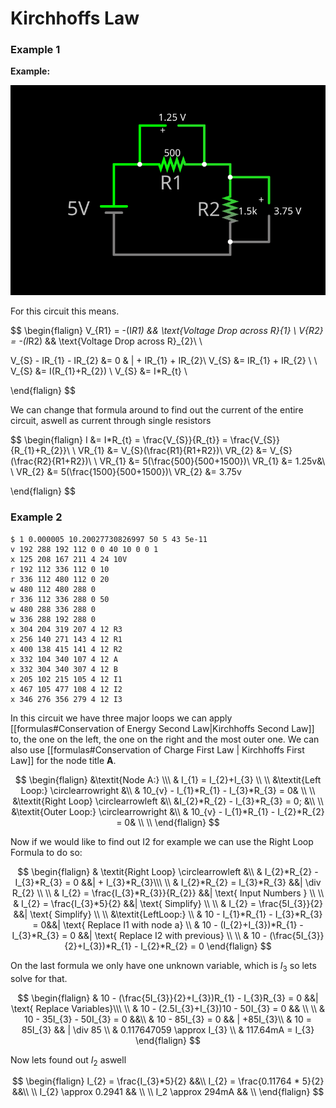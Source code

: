 # Kirchhoffs Law

### Example 1
**Example:**

![](../assets/kirchhoffs-law-02.svg)

For this circuit this means.

$$
\begin{flalign}
V_{R1} = -(I*R1) && \text{Voltage Drop across R}_{1} \\
V_{R2} = -(I*R2) && \text{Voltage Drop across R}_{2}\\
\\

V_{S} - IR_{1} - IR_{2} &= 0 & | + IR_{1} + IR_{2}\\
V_{S} &= IR_{1} + IR_{2} \\
\\
V_{S} &= I(R_{1}+R_{2}) \\
V_{S} &= I*R_{t} \\

\end{flalign}
$$

We can change that formula around to find out the current of the entire circuit, aswell as current through single resistors

$$
\begin{flalign}
I &= I*R_{t} = \frac{V_{S}}{R_{t}} = \frac{V_{S}}{R_{1}+R_{2}}\\
\\
VR_{1} &= V_{S}(\frac{R1}{R1+R2})\\
VR_{2} &= V_{S}(\frac{R2}{R1+R2})\\
\\
VR_{1} &= 5(\frac{500}{500+1500})\\
VR_{1} &= 1.25v&\\
\\
VR_{2} &= 5(\frac{1500}{500+1500})\\
VR_{2} &= 3.75v

\end{flalign}
$$

### Example 2


```circuitjs
$ 1 0.000005 10.20027730826997 50 5 43 5e-11
v 192 288 192 112 0 0 40 10 0 0 1
x 125 208 167 211 4 24 10V
r 192 112 336 112 0 10
r 336 112 480 112 0 20
w 480 112 480 288 0
r 336 112 336 288 0 50
w 480 288 336 288 0
w 336 288 192 288 0
x 304 204 319 207 4 12 R3
x 256 140 271 143 4 12 R1
x 400 138 415 141 4 12 R2
x 332 104 340 107 4 12 A
x 332 304 340 307 4 12 B
x 205 102 215 105 4 12 I1
x 467 105 477 108 4 12 I2
x 346 276 356 279 4 12 I3
```

In this circuit we have three major loops we can apply [[formulas#Conservation of Energy Second Law|Kirchhoffs Second Law]] to, the one on the left, the one on the right and the most outer one. We can also use [[formulas#Conservation of Charge First Law | Kirchhoffs First Law]] for the node title **A**.

$$
\begin{flalign}
&\textit{Node A:}  \\\
& I_{1} = I_{2}+I_{3}  \\
\\
&\textit{Left Loop:} \circlearrowright &\\
& 10_{v} - I_{1}*R_{1} - I_{3}*R_{3} = 0& \\
\\
&\textit{Right Loop} \circlearrowleft &\\
&I_{2}*R_{2} - I_{3}*R_{3} = 0; &\\
\\
&\textit{Outer Loop:} \circlearrowright &\\
& 10_{v} - I_{1}*R_{1} - I_{2}*R_{2} = 0& \\
\\
\end{flalign}
$$

Now if we would like to find out I2 for example we can use the Right Loop Formula to do so:

$$
\begin{flalign}
& \textit{Right Loop} \circlearrowleft &\\
& I_{2}*R_{2} - I_{3}*R_{3} = 0 &&| + I_{3}*R_{3}\\\
\\
& I_{2}*R_{2} = I_{3}*R_{3} &&| \div R_{2} \\
\\
& I_{2} = \frac{I_{3}*R_{3}}{R_{2}} &&| \text{ Input Numbers } \\
\\
& I_{2} = \frac{I_{3}*5}{2} &&| \text{ Simplify} \\
\\
& I_{2} = \frac{5I_{3}}{2} &&| \text{ Simplify} \\
\\
&\textit{LeftLoop:} \\
& 10 - I_{1}*R_{1} - I_{3}*R_{3} = 0&&| \text{ Replace I1 with node a}  \\
& 10 - (I_{2}+I_{3})*R_{1} - I_{3}*R_{3} = 0 &&| \text{ Replace I2 with previous} \\
\\
& 10 - (\frac{5I_{3}}{2}+I_{3})*R_{1} - I_{2}*R_{2} = 0
\end{flalign}
$$

On the last formula we only have one unknown variable, which is $I_{3}$ so lets solve for that.

$$
\begin{flalign}
& 10 - (\frac{5I_{3}}{2}+I_{3})R_{1} - I_{3}R_{3} = 0 &&| \text{ Replace Variables}\\\
\\
& 10 - (2.5I_{3}+I_{3})10 - 50I_{3} = 0 && \\
\\
& 10 - 35I_{3} - 50I_{3} = 0 &&\\
& 10 - 85I_{3} = 0 && | +85I_{3}\\
& 10 = 85I_{3} && | \div 85 \\
& 0.117647059 \approx I_{3} \\
& 117.64mA = I_{3}
\end{flalign}
$$

Now lets found out $I_{2}$ aswell

$$
\begin{flalign}
I_{2} = \frac{I_{3}*5}{2} &&\\
I_{2} = \frac{0.11764 * 5}{2} &&\\
\\
I_{2} \approx 0.2941 && \\
\\
I_2 \approx 294mA && \\
\end{flalign}
$$